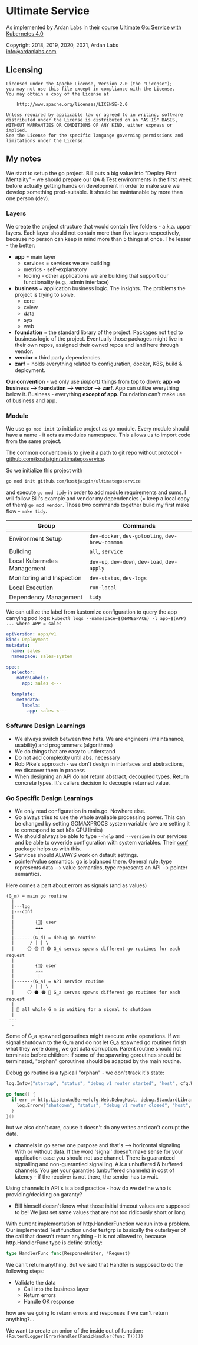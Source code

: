 # Ultimate Service

As implemented by Ardan Labs in their course [Ultimate Go: Service with Kubernetes 4.0](https://github.com/ardanlabs/service/wiki/course-outline)

Copyright 2018, 2019, 2020, 2021, Ardan Labs  
info@ardanlabs.com

## Licensing

```
Licensed under the Apache License, Version 2.0 (the "License");
you may not use this file except in compliance with the License.
You may obtain a copy of the License at

    http://www.apache.org/licenses/LICENSE-2.0

Unless required by applicable law or agreed to in writing, software
distributed under the License is distributed on an "AS IS" BASIS,
WITHOUT WARRANTIES OR CONDITIONS OF ANY KIND, either express or implied.
See the License for the specific language governing permissions and
limitations under the License.
```

## My notes

We start to setup the go project. Bill puts a big value into "Deploy First Mentality" - we should prepare our QA & Test environments in the first week before actually getting hands on development in order to make sure we develop something prod-suitable. It should be maintanable by more than one person (dev).

### Layers

We create the project structure that would contain five folders - a.k.a. upper layers. Each layer should not contain more than five layers respectively, because no person can keep in mind more than 5 things at once. The lesser - the better:

- **app** = main layer
    - services = services we are building
    - metrics - self-explanatory
    - tooling - other applications we are building that support our functionality (e.g., admin interface)
- **business** = application business logic. The insights. The problems the project is trying to solve.
    - core
    - cview
    - data
    - sys
    - web
- **foundation** = the standard library of the project. Packages not tied to business logic of the project. Eventually those packages might live in their own repos, assigned their owned repos and land here through vendor.
- **vendor** = third party dependencies.
- **zarf**  = holds everything related to configuration, docker, K8S, build & deployment.

**Our convention** - we only use *(import)* things from top to down: **app --> business --> foundation --> vendor --> zarf**. App can utilize everything below it. Business - everything **except of app**. Foundation can't make use of business and app. 

### Module

We use `go mod init` to initialize project as go module. Every module should have a name - it acts as modules namespace. This allows us to import code from the same project. 

The common convention is to give it a path to git repo without protocol - [github.com/kostjaigin/ultimategoservice](https://github.com/kostjaigin/ultimategoservice). 

So we initialize this project with
```
go mod init github.com/kostjaigin/ultimategoservice
```

and execute `go mod tidy` in order to add module requirements and sums. I will follow Bill's example and vendor my dependencies (= keep a local copy of them) `go mod vendor`. Those two commands together build my first make flow - `make tidy`.

| Group                     | Commands                  |
|---------------------------|---------------------------|
| Environment Setup         | `dev-docker`, `dev-gotooling`, `dev-brew-common` |
| Building                  | `all`, `service` |
| Local Kubernetes Management | `dev-up`, `dev-down`, `dev-load`, `dev-apply` |
| Monitoring and Inspection | `dev-status`, `dev-logs`             |
| Local Execution           | `run-local`              |
| Dependency Management     | `tidy`                   |

We can utilize the label from kustomize configuration to query the app carrying pod logs:
`kubectl logs --namespace=$(NAMESPACE) -l app=$(APP) ... where APP = sales`

```yaml
apiVersion: apps/v1
kind: Deployment
metadata:
  name: sales
  namespace: sales-system

spec:
  selector:
    matchLabels:
      app: sales <---

  template:
    metadata:
      labels:
        app: sales <---
```

### Software Design Learnings

- We always switch between two hats. We are engineers (maintanance, usability) and programmers (algorithms)
- We do things that are easy to understand
- Do not add complexity until abs. necessary
- Rob Pike's approach - we don't design in interfaces and abstractions, we discover them in process
- When designing an API do not return abstract, decoupled types. Return concrete types. It's callers decision to decouple returned value. 

### Go Specific Design Learnings

- We only read configuration in main.go. Nowhere else.
- Go always tries to use the whole available processing power. This can be changed by setting GOMAXPROCS system variable (we are setting it to correspond to set k8s CPU limits) 
- We should always be able to type `--help` and `--version` in our services and be able to ovveride configuration with system variables. Their [conf](https://pkg.go.dev/github.com/ardanlabs/conf/) package helps us with this.
- Services should ALWAYS work on default settings.
- pointer/value semantics: go is balanced there. General rule: type represents data --> value semantics, type represents an API --> pointer semantics. 

Here comes a part about errors as signals (and as values)
```
(G_m) = main go routine
  |
  |---log
  |---conf
  |
  |        {👤} user
  |        ☁️☁️☁️
  |         |
  |-------(G_d) = debug go routine
  |      / | | \
  |     ⚪ 🟡 🔴 🟣 G_d serves spawns different go routines for each request
  |
  |        {👤} user
  |        ☁️☁️☁️
  |         |
  |-------(G_a) = API service routine
  |      / | | \
  |     ⚪ ⚫ 🟠 🔘 G_a serves spawns different go routines for each request
  |
  | 🔄 all while G_m is waiting for a signal to shutdown
  |
 ---
  -
```
Some of G_a spawned goroutines might execute write operations. If we signal shutdown to the G_m and do not let G_a spawned go routines finish what they were doing, we get data corruption. Parent routine should not terminate before children: if some of the spawning goroutines should be terminated, "orphan" goroutines should be adapted by the main routine. 

Debug go routine is a typicall "orphan" - we don't track it's state:

```go
log.Infow("startup", "status", "debug v1 router started", "host", cfg.Web.DebugHost)

go func() {
  if err := http.ListenAndServe(cfg.Web.DebugHost, debug.StandardLibraryMux()); err != nil {
    log.Errorw("shutdown", "status", "debug v1 router closed", "host", cfg.Web.DebugHost, "ERROR", err)
  }
}()
```

but we also don't care, cause it doesn't do any writes and can't corrupt the data.

- channels in go serve one purpose and that's --> horizontal signaling. With or without data. If the word 'signal' doesn't make sense for your application case you should not use channel. There is guaranteed signalling and non-guarantied signalling. A.k.a unbuffered & buffered channels. You get your garanties (unbuffered channels) in cost of latency - if the receiver is not there, the sender has to wait.

Using channels in API's is a bad practice - how do we define who is providing/deciding on garanty? 

- Bill himself doesn't know what those initial timeout values are supposed to be! We just set same values that are not too ridicously short or long. 

With current implementation of http.HandlerFunction we run into a problem. Our implemented Test function under testgrp is basically the outerlayer of the call that doesn't return anything - it is not allowed to, because http.HandlerFunc type is define strictly:
```go
type HandlerFunc func(ResponseWriter, *Request)
```
We can't return anything. But we said that Handler is supposed to do the following steps:

  - Validate the data
	- Call into the business layer
	- Return errors
	- Handle OK response

how are we going to return errors and responses if we can't return anything?...

We want to create an onion of the inside out of function: `(Router(Logger(ErrorHandler(PanicHandler(func T)))))`

